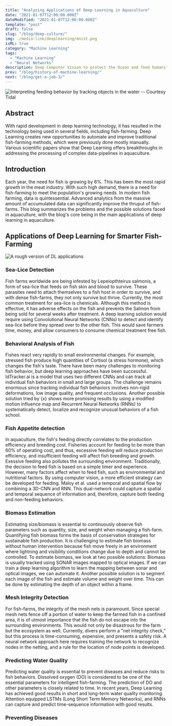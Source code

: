 ```yaml
---
title: "Analyzing Applications of Deep Learning in Aquaculture"
date: "2021-01-07T12:00:00.000Z"
dateModified: "2021-01-07T12:00:00.000Z"
template: "post"
draft: false
slug: "/blog/deep-culture/"
img: ./media-link/deeplearning/mnist.png
isML: true
category: "Machine Learning"
tags:
  - "Machine Learning"
  - "Neural Networks"
description: Deep Computer Vision to protect the Ocean and feed humanity sustainably
prev: "/blog/history-of-machine-learning/"
next: "/blog/get-a-job-3/"
---
```


![Interpreting feeding behavior by tracking objects in the water -- Courtesy Tidal](./media-link/deeplearning/tidal_desktop.gif)

## Abstract

With rapid development in deep learning technology, it has resulted in the technology being used in several fields, including fish-farming. Deep Learning creates new opportunities to automate and improve traditional fish-farming methods, which were previously done mostly manually. Various scientific papers show that Deep Learning offers breakthroughs in addressing the processing of complex data-pipelines in aquaculture.


## Introduction
Each year, the need for fish is growing by 6%. This has been the most rapid growth in the meat industry. With such high demand, there is a need for fish-farming to meet the population's growing needs. In modern fish farming, data is quintessential. Advanced analytics from the massive amount of accumulated data can significantly improve the thruput of fish-farms. This blog summarizes the problems and the possible solutions faced in aquaculture, with the blog's core being in the main applications of deep learning in aquaculture.

## Applications of Deep Learning for Smarter Fish-Farming
![A rough version of DL applications](./media-link/deeplearning/fishFarm1-3.jpg)

### Sea-Lice Detection 
Fish farms worldwide are being infested by Lepeiopthteirus salmonis, a form of sea-lice that feeds on fish skin and blood to survive. These parasites need to attach themselves to a fish host in order to survive, and with dense fish-farms, they not only survive but thrive. Currently, the most common treatment for sea-lice is chemicals. Although this method is effective, it has adverse effects on the fish and prevents the Salmon from being sold for several weeks after treatment. A deep learning solution would require using Convolutional Neural Networks (CNNs) to detect and identify sea-lice before they spread over to the other fish. This would save farmers time, money, and allow consumers to consume chemical treatment free fish.

### Behavioral Analysis of Fish 
Fishes react very rapidly to small environmental changes. For example, stressed fish produce high quantities of Cortisol (a stress hormone), which changes the fish's taste. There have been many challenges to monitoring fish behavior, but deep learning approaches have been successful. IdTracker.ai is a model that uses two different CNNs and can track all individual fish behaviors in small and large groups. The challenge remains enormous since tracking individual fish behaviors involves non-rigid deformations, low image quality, and frequent occlusions. Another possible solution tried by {x} shows more promising results by using a modified motion influence map and Recurrent Neural Networks (RNNs) to systematically detect, localize and recognize unusual behaviors of a fish school.

### Fish Appetite detection
In aquaculture, the fish's feeding directly correlates to the production efficiency and breeding cost. Fisheries account for feeding to be more than 60% of operating cost, and thus, excessive feeding will reduce production efficiency, and insufficient feeding will affect fish breeding and growth. Exessive feeding also pollutes the surrounding environment. Traditionally, the decision to feed fish is based on a simple timer and experience. However, many factors affect when to feed fish, such as environmental and nutritional factors. By using computer vision, a more efficient strategy can be developed for feeding. Maloy et al. used a temporal and spatial flow by combining a 3D-CNN and RNN. This dual-network could capture a spatial and temporal sequence of information and, therefore, capture both feeding and non-feeding behaviors.

### Biomass Estimation
Estimating size/biomass is essential to continuously observe fish parameters such as quantity, size, and weight when managing a fish-farm. Quantifying fish biomass forms the basis of conservation strategies for sustainable fish production. It is challenging to estimate fish biomass without human intervention because fish move freely in an environment where lightning and visibility conditions change due to depth and cannot be controlled. To estimate biomass, we look at two possible solutions: Biomass is usually tracked using SONAR images mapped to optical images. If we can train a deep learning algorithm to learn the mapping between sonar and optical images, we can automate it. Another possible solution is to segment each image of the fish and estimate volume and weight over time. This can be done by estimating the depth of an object within a frame.

### Mesh Integrity Detection
For fish-farms, the integrity of the mesh nets is paramount. Since special mesh nets fence off a portion of water to keep the farmed fish in a confined area, it is of utmost importance that the fish do not escape into the surrounding environments. This would not only be disastrous for the farm but the ecosystem as well. Currently, divers perform a "net integrity check," but this process is time-consuming, expensive, and presents a safety risk. A neural network approach here requires training the network to recognize nodes in the netting, and a rule for the location of node points is developed.

### Predicting Water Quality
Predicting water quality is essential to prevent diseases and reduce risks to fish behaviors. Dissolved oxygen (DO) is considered to be one of the essential parameters for intelligent fish-farming. The prediction of DO and other parameters is closely related to time. In recent years, Deep Learning has achieved good results in short and long-term water quality monitoring. Attention equipped LSTMs (Long Short Term Memory Networks), and RNNs can capture and predict time-sequence information with good results.

### Preventing Diseases